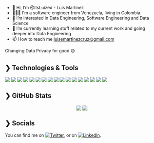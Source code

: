 - 👋 Hi, I’m @ItsLuized - Luis Martínez
- 🧑🏻‍💻 I'm a software engineer from Venezuela, living in Colombia.
- 👀 I’m interested in Data Engineering, Software Engineering and Data Science
- 🌱 I’m currently learning stuff related to my current work and going deeper into Data Engineering
- 📫 How to reach me luisemartinezcruz@gmail.com

Changing Data Privacy for good 🟡

## ❯ Technologies & Tools

![](https://img.shields.io/badge/OS-Linux-informational?style=flat&logo=Linux&logoColor=white&color=2bbc8a)
![](https://img.shields.io/badge/OS-MacOS-informational?style=flat&logo=Apple&logoColor=white&color=2bbc8a)
![](https://img.shields.io/badge/Editor-VS_Code-informational?style=flat&logo=visualstudiocode&logoColor=white&color=2bbc8a)
![](https://img.shields.io/badge/Code-Python-informational?style=flat&logo=python&logoColor=white&color=2bbc8a)
![](https://img.shields.io/badge/Code-Typescript-informational?style=flat&logo=typescript&logoColor=white&color=2bbc8a)
![](https://img.shields.io/badge/Code-Javascript-informational?style=flat&logo=javascript&logoColor=white&color=2bbc8a)
![](https://img.shields.io/badge/Shell-Zsh-informational?style=flat&logo=gnubash&logoColor=white&color=2bbc8a)
![](https://img.shields.io/badge/Shell-Bash-informational?style=flat&logo=gnubash&logoColor=white&color=2bbc8a)
![](https://img.shields.io/badge/Tools-Docker-informational?style=flat&logo=Docker&logoColor=white&color=2bbc8a)
![](https://img.shields.io/badge/Tools-PostgreSQL-informational?style=flat&logo=postgresql&logoColor=white&color=2bbc8a)
![](https://img.shields.io/badge/Tools-MySQL-informational?style=flat&logo=mysql&logoColor=white&color=2bbc8a)
![](https://img.shields.io/badge/Tools-MongoDB-informational?style=flat&logo=mongodb&logoColor=white&color=2bbc8a)
![](https://img.shields.io/badge/Tools-Prefect-informational?style=flat&logo=prefect&logoColor=white&color=2bbc8a)
![](https://img.shields.io/badge/Tools-Argo_workflows-informational?style=flat&logo=argo&logoColor=white&color=2bbc8a)
![](https://img.shields.io/badge/Cloud-GCP-informational?style=flat&logo=googlecloud&logoColor=white&color=2bbc8a)
![](https://img.shields.io/badge/CI/CD-Github_actions-informational?style=flat&logo=githubactions&logoColor=white&color=2bbc8a)
![](https://img.shields.io/badge/CI/CD-Gitlab-informational?style=flat&logo=gitlab&logoColor=white&color=2bbc8a)


## ❯ GitHub Stats

<div align="center">
  <img align="center" src="https://github-readme-stats.vercel.app/api?username=ItsLuized&show_icons=true&count_private=true&theme=dark" />
  <img align="center" src="https://github-readme-stats.vercel.app/api/top-langs/?username=ItsLuized&theme=dark&langs_count=5&hide=html,css,jupyter%20notebook&layout=compact" />
</div>

## ❯ Socials
<!-- Actual text -->

You can find me on [![Twitter][1.2]][1], or on [![LinkedIn][2.2]][2].

<!-- Icons -->

[1.2]: http://i.imgur.com/wWzX9uB.png (twitter icon without padding)
[2.2]: https://raw.githubusercontent.com/MartinHeinz/MartinHeinz/master/linkedin-3-16.png (LinkedIn icon without padding)

<!-- Links to your social media accounts -->

[1]: https://twitter.com/ItsLuized
[2]: https://www.linkedin.com/in/luismacr/
